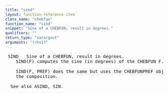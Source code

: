 ```yaml
---
title: "sind"
layout: function-reference-item
class_name: "chebfun"
function_name: "sind"
snippet: "Sine of a CHEBFUN, result in degrees."
qualifiers: ""
return_type: "varargout"
arguments: "(rhs1)"
---
```


<pre class="help-text"> SIND   Sine of a CHEBFUN, result in degrees.
    SIND(F) computes the sine (in degrees) of the CHEBFUN F.
 
    SIND(F, PREF) does the same but uses the CHEBFUNPREF object PREF when computing
    the composition.
 
  See also ASIND, SIN.
</pre>